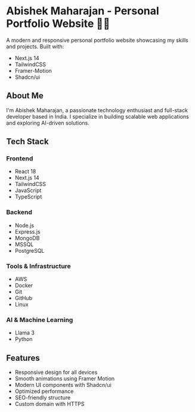 # Abishek Maharajan - Personal Portfolio Website 🧑‍💻

A modern and responsive personal portfolio website showcasing my skills and projects. Built with:

- Next.js 14
- TailwindCSS
- Framer-Motion
- Shadcn/ui

## About Me

I'm Abishek Maharajan, a passionate technology enthusiast and full-stack developer based in India. I specialize in building scalable web applications and exploring AI-driven solutions.

## Tech Stack

### Frontend
- React 18
- Next.js 14
- TailwindCSS
- JavaScript
- TypeScript

### Backend
- Node.js
- Express.js
- MongoDB
- MSSQL
- PostgreSQL

### Tools & Infrastructure
- AWS
- Docker
- Git
- GitHub
- Linux

### AI & Machine Learning
- Llama 3
- Python

## Features
- Responsive design for all devices
- Smooth animations using Framer Motion
- Modern UI components with Shadcn/ui
- Optimized performance
- SEO-friendly structure
- Custom domain with HTTPS


